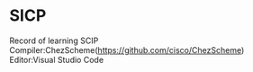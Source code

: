 # SICP
Record of learning SCIP  
Compiler:ChezScheme(https://github.com/cisco/ChezScheme)  
Editor:Visual Studio Code  